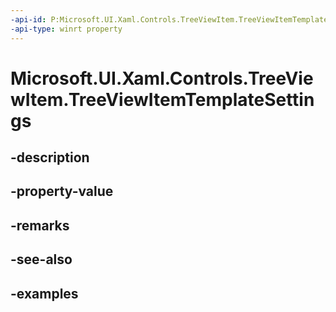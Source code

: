 ```yaml
---
-api-id: P:Microsoft.UI.Xaml.Controls.TreeViewItem.TreeViewItemTemplateSettings
-api-type: winrt property
---
```


<!-- Property syntax.
public TreeViewItemTemplateSettings TreeViewItemTemplateSettings { get; }
-->

# Microsoft.UI.Xaml.Controls.TreeViewItem.TreeViewItemTemplateSettings

## -description

## -property-value

## -remarks

## -see-also

## -examples

